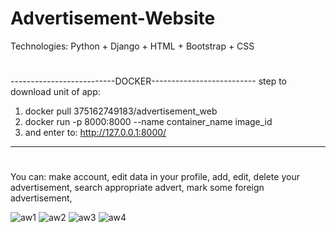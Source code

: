 # Advertisement-Website
Technologies: Python + Django + HTML + Bootstrap + CSS
#
--------------------------DOCKER--------------------------
step to download unit of app:
1) docker pull 375162749183/advertisement_web
2) docker run -p 8000:8000 --name container_name image_id
3) and enter to: http://127.0.0.1:8000/  
----------------------------------------------------------
#
You can:
make account, edit data in your profile, 
add, edit, delete your advertisement, 
search appropriate advert, 
mark some foreign advertisement, 

![aw1](https://user-images.githubusercontent.com/79859600/118150456-dd4aa600-b412-11eb-96c6-6296e4b87cf9.png)
![aw2](https://user-images.githubusercontent.com/79859600/118150461-de7bd300-b412-11eb-8d66-228d86cdeefc.png)
![aw3](https://user-images.githubusercontent.com/79859600/118150587-023f1900-b413-11eb-821f-a84797eededd.png)
![aw4](https://user-images.githubusercontent.com/79859600/118150489-e6d40e00-b412-11eb-973a-2e4aec6c9fd4.png)
